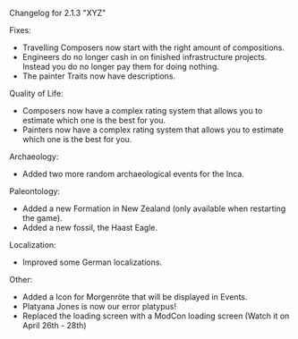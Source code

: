 Changelog for 2.1.3 "XYZ"

Fixes:
- Travelling Composers now start with the right amount of compositions.
- Engineers do no longer cash in on finished infrastructure projects. Instead you do no longer pay them for doing nothing.
- The painter Traits now have descriptions.

Quality of Life:
- Composers now have a complex rating system that allows you to estimate which one is the best for you.
- Painters now have a complex rating system that allows you to estimate which one is the best for you.

Archaeology:
- Added two more random archaeological events for the Inca.

Paleontology:
- Added a new Formation in New Zealand (only available when restarting the game).
- Added a new fossil, the Haast Eagle.


Localization:
- Improved some German localizations.

Other:
- Added a Icon for Morgenröte that will be displayed in Events.
- Platyana Jones is now our error platypus!
- Replaced the loading screen with a ModCon loading screen (Watch it on April 26th - 28th)